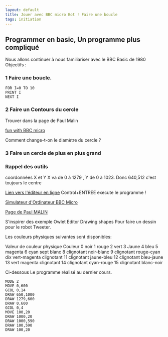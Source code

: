 ```yaml
---
layout: default
title: Jouer avec BBC micro Bot ! Faire une boucle
tags: initiation
---
```

## Programmer en basic, Un programme plus compliqué

Nous allons continuer à nous familiariser avec le BBC Basic de 1980
Objectifs : 
### 1 Faire une boucle.
```basic
FOR I=0 TO 10
PRINT I
NEXT I
```
### 2 Faire un Contours du cercle

Trouver dans la page de Paul Malin

[fun with BBC micro](https://blog.mousefingers.com/post/bbc/bbc_bbcmicrobot/)

Comment change-t-on le diamètre du cercle ?

### 3 Faire un cercle de plus en plus grand

### Rappel des outils
coordonnées X et Y
X va de 0 à 1279 , Y de 0 à 1023.
Donc 640,512 c'est toujours le centre

[Lien vers l'éditeur en ligne](https://bbcmic.ro/)
Control+ENTREE execute le programme !

[Simulateur d'Ordinateur BBC Micro](https://bbc.godbolt.org/)

[Page de Paul MALIN](https://translate.google.com/translate?sl=en&tl=fr&u=https://blog.mousefingers.com/post/bbc/bbc_bbcmicrobot/)

S'inspirer des exemple Owlet Editor 
Drawing shapes
Pour faire un dessin pour le robot Tweeter.

Les couleurs physiques suivantes sont disponibles:

Valeur de couleur physique	Couleur
0	noir
1	rouge
2	vert
3	Jaune
4	bleu
5	magenta
6	cyan
sept	blanc
8	clignotant noir-blanc
9	clignotant rouge-cyan
dix	vert-magenta clignotant
11	clignotant jaune-bleu
12	clignotant bleu-jaune
13	vert magenta clignotant
14	clignotant cyan-rouge
15	clignotant blanc-noir



Ci-dessous Le programme réalisé au dernier cours.

```basic
MODE 2
MOVE 0,600
GCOL 0,14
DRAW 650,1000
DRAW 1279,600
DRAW 0,600
GCOL 0,4
MOVE 100,20
DRAW 1000,20
DRAW 1000,590
DRAW 100,590
DRAW 100,20
```


